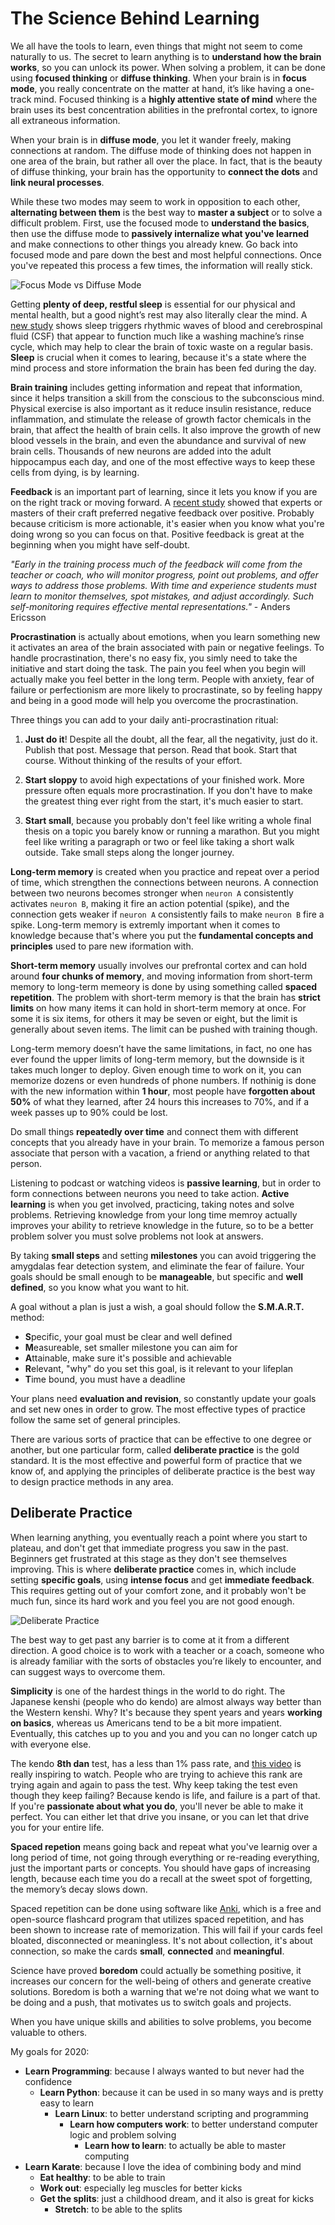 # The Science Behind Learning

We all have the tools to learn, even things that might not seem to come naturally to us. The secret to learn anything is to **understand how the brain works**, so you can unlock its power. When solving a problem, it can be done using **focused thinking** or **diffuse thinking**. When your brain is in **focus mode**, you really concentrate on the matter at hand, it’s like having a one-track mind. Focused thinking is a **highly attentive state of mind** where the brain uses its best concentration abilities in the prefrontal cortex, to ignore all extraneous information.

When your brain is in **diffuse mode**, you let it wander freely, making connections at random. The diffuse mode of thinking does not happen in one area of the brain, but rather all over the place. In fact, that is the beauty of diffuse thinking, your brain has the opportunity to **connect the dots** and **link neural processes**.

While these two modes may seem to work in opposition to each other, **alternating between them** is the best way to **master a subject** or to solve a difficult problem. First, use the focused mode to **understand the basics**, then use the diffuse mode to **passively internalize what you've learned** and make connections to other things you already knew. Go back into focused mode and pare down the best and most helpful connections. Once you've repeated this process a few times, the information will really stick.

![Focus Mode vs Diffuse Mode](./img/brain_modes.png)

Getting **plenty of deep, restful sleep** is essential for our physical and mental health, but a good night’s rest may also literally clear the mind. A [new study](https://directorsblog.nih.gov/2020/03/05/discovering-the-brains-nightly-rinse-cycle/) shows sleep triggers rhythmic waves of blood and cerebrospinal fluid (CSF) that appear to function much like a washing machine’s rinse cycle, which may help to clear the brain of toxic waste on a regular basis. **Sleep** is crucial when it comes to learing, because it's a state where the mind process and store information the brain has been fed during the day. 

**Brain training** includes getting information and repeat that information, since it helps transition a skill from the conscious to the subconscious mind. Physical exercise is also important as it reduce insulin resistance, reduce inflammation, and stimulate the release of growth factor chemicals in the brain, that affect the health of brain cells. It also improve the growth of new blood vessels in the brain, and even the abundance and survival of new brain cells. Thousands of new neurons are added into the adult hippocampus each day, and one of the most effective ways to keep these cells from dying, is by learning.

**Feedback** is an important part of learning, since it lets you know if you are on the right track or moving forward. A [recent study](https://hbr.org/2013/01/sometimes-negative-feedback-is) showed that experts or masters of their craft preferred negative feedback over positive. Probably because criticism is more actionable, it's easier when you know what you're doing wrong so you can focus on that. Positive feedback is great at the beginning when you might have self-doubt.

_"Early in the training process much of the feedback will come from the teacher or coach, who will monitor progress, point out problems, and offer ways to address those problems. With time and experience students must learn to monitor themselves, spot mistakes, and adjust accordingly. Such self-monitoring requires effective mental representations."_ - Anders Ericsson

**Procrastination** is actually about emotions, when you learn something new it activates an area of the brain associated with pain or negative feelings. To handle procrastination, there's no easy fix, you simly need to take the initiative and start doing the task. The pain you feel when you begin will actually make you feel better in the long term. People with anxiety, fear of failure or perfectionism are more likely to procrastinate, so by feeling happy and being in a good mode will help you overcome the procrastination.

Three things you can add to your daily anti-procrastination ritual:

1. **Just do it**! Despite all the doubt, all the fear, all the negativity, just do it. Publish that post. Message that person. Read that book. Start that course. Without thinking of the results of your effort.

2. **Start sloppy** to avoid high expectations of your finished work. More pressure often equals more procrastination. If you don't have to make the greatest thing ever right from the start, it's much easier to start.

3. **Start small**, because you probably don't feel like writing a whole final thesis on a topic you barely know or running a marathon. But you might feel like writing a paragraph or two or feel like taking a short walk outside. Take small steps along the longer journey.

**Long-term memory** is created when you practice and repeat over a period of time, which strengthen the connections between neurons. A connection between two neurons becomes stronger when `neuron A` consistently activates `neuron B`, making it fire an action potential (spike), and the connection gets weaker if `neuron A` consistently fails to make `neuron B` fire a spike. Long-term memory is extremly important when it comes to knowledge because that's where you put the **fundamental concepts and principles** used to pare new iformation with. 

**Short-term memory** usually involves our prefrontal cortex and can hold around **four chunks of memory**, and moving information from short-term memory to long-term memeory is done by using something called **spaced repetition**. The problem with short-term memory is that the brain has **strict limits** on how many items it can hold in short-term memory at once. For some it is six items, for others it may be seven or eight, but the limit is generally about seven items. The limit can be pushed with training though.

Long-term memory doesn’t have the same limitations, in fact, no one has ever found the upper limits of long-term memory, but the downside is it takes much longer to deploy. Given enough time to work on it, you can memorize dozens or even hundreds of phone numbers. If nothinig is done with the new information within **1 hour**, most people have **forgotten about 50%** of what they learned, after 24 hours this increases to 70%, and if a week passes up to 90% could be lost.

Do small things **repeatedly over time** and connect them with different concepts that you already have in your brain. To memorize a famous person associate that person with a vacation, a friend or anything related to that person.

Listening to podcast or watching videos is **passive learning**, but in order to form connections between neurons you need to take action. **Active learning** is when you get involved, practicing, taking notes and solve problems. Retrieving knowledge from your long time memroy actually improves your ability to retrieve knowledge in the future, so to be a better problem solver you must solve problems not look at answers.

By taking **small steps** and setting **milestones** you can avoid triggering the amygdalas fear detection system, and eliminate the fear of failure. Your goals should be small enough to be **manageable**, but specific and **well defined**, so you know what you want to hit. 

A goal without a plan is just a wish, a goal should follow the **S.M.A.R.T.** method:

- **S**pecific, your goal must be clear and well defined
- **M**easureable, set smaller milestone you can aim for
- **A**ttainable, make sure it's possible and achievable
- **R**elevant, "why" do you set this goal, is it relevant to your lifeplan
- **T**ime bound, you must have a deadline

Your plans need **evaluation and revision**, so constantly update your goals and set new ones in order to grow. The most effective types of practice follow the same set of general principles.

There are various sorts of practice that can be effective to one degree or another, but one particular form, called **deliberate practice** is the gold standard. It is the most effective and powerful form of practice that we know of, and applying the principles of deliberate practice is the best way to design practice methods in any area. 

## Deliberate Practice

When learning anything, you eventually reach a point where you start to plateau, and don't get that immediate progress you saw in the past. Beginners get frustrated at this stage as they don't see themselves improving. This is where **deliberate practice** comes in, which include setting **specific goals**, using **intense focus** and get **immediate feedback**. This requires getting out of your comfort zone, and it probably won't be much fun, since its hard work and you feel you are not good enough.

![Deliberate Practice](./img/deliberate_practice.png)

The best way to get past any barrier is to come at it from a different direction. A good choice is to work with a teacher or a coach, someone who is already familiar with the sorts of obstacles you’re likely to encounter, and can suggest ways to overcome them.

**Simplicity** is one of the hardest things in the world to do right. The Japanese kenshi (people who do kendo) are almost always way better than the Western kenshi. Why? It's because they spent years and years **working on basics**, whereas us Americans tend to be a bit more impatient. Eventually, this catches up to you and you and you can no longer catch up with everyone else.

The kendo **8th dan** test, has a less than 1% pass rate, and [this video](https://www.tofugu.com/japan/kendo/) is really inspiring to watch. People who are trying to achieve this rank are trying again and again to pass the test. Why keep taking the test even though they keep failing? Because kendo is life, and failure is a part of that. If you're **passionate about what you do**, you'll never be able to make it perfect. You can either let that drive you insane, or you can let that drive you for your entire life.

**Spaced repetion** means going back and repeat what you've learnig over a long period of time, not going through everything or re-reading everything, just the important parts or concepts. You should have gaps of increasing length, because each time you do a recall at the sweet spot of forgetting, the memory’s decay slows down. 

Spaced repetition can be done using software like [Anki](https://apps.ankiweb.net/), which is a free and open-source flashcard program that utilizes spaced repetition, and has been shown to increase rate of memorization. This will fail if your cards feel bloated, disconnected or meaningless. It's not about collection, it's about connection, so make the cards **small**, **connected** and **meaningful**.

Science have proved **boredom** could actually be something positive, it increases our concern for the well-being of others and generate creative solutions. Boredom is both a warning that we're not doing what we want to be doing and a push, that motivates us to switch goals and projects.

When you have unique skills and abilities to solve problems, you become valuable to others.

My goals for 2020:

- **Learn Programming**: because I always wanted to but never had the confidence
  - **Learn Python**: because it can be used in so many ways and is pretty easy to learn
    - **Learn Linux**: to better understand scripting and programming
      - **Learn how computers work**: to better understand computer logic and problem solving
        - **Learn how to learn**: to actually be able to master computing
- **Learn Karate**: because I love the idea of combining body and mind
  - **Eat healthy**: to be able to train
  - **Work out**: especially leg muscles for better kicks
  - **Get the splits**: just a childhood dream, and it also is great for kicks
    - **Stretch**: to be able to the splits